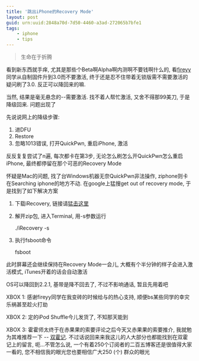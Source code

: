 ```yaml
---
title: '跳出iPhone的Recovery Mode'
layout: post
guid: urn:uuid:2848a70d-7d50-4460-a3ad-272065b7bfe1
tags:
    - iphone
    - tips
---
```


> 生命在于折腾

看到新东西就手痒, 尤其是那些个Beta啊Alpha啊内测啊不要钱啊什么的, 看[fireyy](http://fireyy.com)同学从自制固件升到3.0而不要激活, 终于还是忍不住带着无锁版需不需要激活的疑问刷了3.0. 反正可以降回来的嘛.

当然, 结果是毫无悬念的--需要激活. 找不着人帮忙激活, 又舍不得那99美刀, 于是降级回来. 问题出现了

先说说网上的降级步骤:

1. 进DFU
2. Restore
3. 忽略1013错误, 打开QuickPwn, 重启iPhone, 激活

反反复复尝试了n遍, 每次都卡在第3步, 无论怎么刷怎么开QuickPwn怎么重启iPhone, 最终都停留在那个可恶的Recovery Mode

怀疑是Mac的问题, 找了台Windows机器无奈QuickPwn非法操作, ziphone则卡在Searching iphone的地方不动. 在google上猛搜get out of recovery mode, 于是找到了如下解决方案

1. 下载iRecovery, 链接请[猛击这里](http://chronicdev.googlecode.com/files/iRecovery-Mac.zip)
2. 解开zip包, 进入Terminal, 用-s参数运行

    ./iRecovery -s

3. 执行fsboot命令

    fsboot

此时屏幕还会继续保持在Recovery Mode一会儿, 大概有个半分钟的样子会进入激活模式, iTunes开着的话会自动激活

OS可以降回到2.2.1, 基带是降不回去了, 不过不影响通话, 暂且先用着吧

XBOX 1: 感谢fireyy同学在我变砖的时候给与的热心支持, 顺便bs某些同学的幸灾乐祸甚至趁火打劫

XBOX 2: 定的iPod Shuffle今儿发货了, 不知那天能到

XBOX 3: 霍霍师太终于在赤果果的索要评论之后今天又赤果果的索要推介, 我就勉为其难推荐一下 -- [双霍记](http://doublehuo.cn). 不过话说回来来我这儿的人大部分也都能找到在双霍记上的留言, 呃...不管怎么说, 一个有着250个订阅者的二百五博客还是很值得大家一看的, 您不相信我的眼光您也要相信广大250 (个) 群众的眼光

